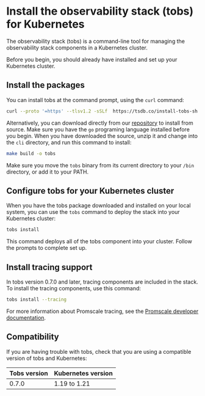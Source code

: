 # Install the observability stack (tobs) for Kubernetes
The observability stack (tobs) is a command-line tool for managing the observability stack components in a Kubernetes cluster.

Before you begin, you should already have installed and set up your Kubernetes cluster.

## Install the packages
You can install tobs at the command prompt, using the `curl` command:

```bash
curl --proto '=https' --tlsv1.2 -sSLf  https://tsdb.co/install-tobs-sh |sh
```

Alternatively, you can download directly from our
[repository][download-tobs] to install from source. Make sure you have the `go`
programing language installed before you begin. When you have downloaded the
source, unzip it and change into the `cli` directory, and run this command to install:
```bash
make build -o tobs
```

Make sure you move the `tobs` binary from its current directory to your `/bin`
directory, or add it to your PATH.

## Configure tobs for your Kubernetes cluster
When you have the tobs package downloaded and installed on your local system,
you can use the `tobs` command  to deploy the stack into your Kubernetes
cluster:
```bash
tobs install
```

This command deploys all of the tobs component into your
cluster. Follow the prompts to complete set up.

## Install tracing support
In tobs version 0.7.0 and later, tracing components are included in the stack.
To install the tracing components, use this command:
```bash
tobs install --tracing
```

For more information about Promscale tracing, see the
[Promscale developer documentation][promscale-developer-docs].

## Compatibility
If you are having trouble with tobs, check that you are using a compatible
version of tobs and Kubernetes:

|Tobs version|Kubernetes version|
|-|-|
|0.7.0|1.19 to 1.21|


[download-tobs]: https://github.com/timescale/tobs/releases/latest
[promscale-developer-docs]: https://github.com/timescale/promscale/blob/master/docs/tracing/
